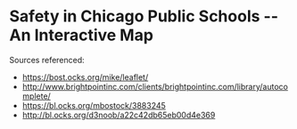 # Safety in Chicago Public Schools -- An Interactive Map

Sources referenced:  
- https://bost.ocks.org/mike/leaflet/  
- http://www.brightpointinc.com/clients/brightpointinc.com/library/autocomplete/  
- https://bl.ocks.org/mbostock/3883245  
- http://bl.ocks.org/d3noob/a22c42db65eb00d4e369  
